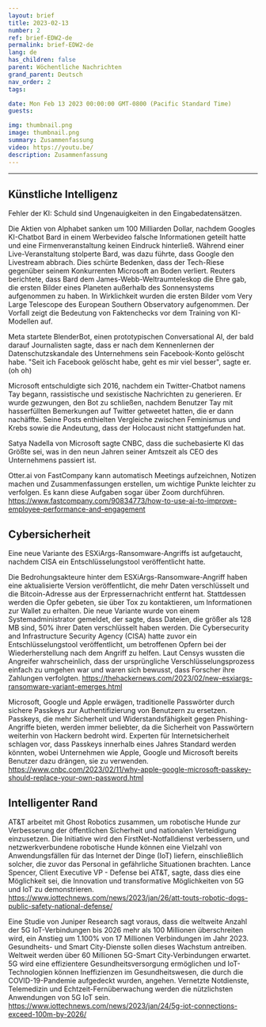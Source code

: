 ```yaml
---
layout: brief
title: 2023-02-13
number: 2
ref: brief-EDW2-de
permalink: brief-EDW2-de
lang: de
has_children: false
parent: Wöchentliche Nachrichten
grand_parent: Deutsch
nav_order: 2
tags:

date: Mon Feb 13 2023 00:00:00 GMT-0800 (Pacific Standard Time)
guests:

img: thumbnail.png
image: thumbnail.png
summary: Zusammenfassung
video: https://youtu.be/
description: Zusammenfassung
---
```






---


## Künstliche Intelligenz

Fehler der KI: Schuld sind Ungenauigkeiten in den Eingabedatensätzen.

Die Aktien von Alphabet sanken um 100 Milliarden Dollar, nachdem Googles KI-Chatbot Bard in einem Werbevideo falsche Informationen geteilt hatte und eine Firmenveranstaltung keinen Eindruck hinterließ. Während einer Live-Veranstaltung stolperte Bard, was dazu führte, dass Google den Livestream abbrach. Dies schürte Bedenken, dass der Tech-Riese gegenüber seinem Konkurrenten Microsoft an Boden verliert. Reuters berichtete, dass Bard dem James-Webb-Weltraumteleskop die Ehre gab, die ersten Bilder eines Planeten außerhalb des Sonnensystems aufgenommen zu haben. In Wirklichkeit wurden die ersten Bilder vom Very Large Telescope des European Southern Observatory aufgenommen. Der Vorfall zeigt die Bedeutung von Faktenchecks vor dem Training von KI-Modellen auf.

Meta startete BlenderBot, einen prototypischen Conversational AI, der bald darauf Journalisten sagte, dass er nach dem Kennenlernen der Datenschutzskandale des Unternehmens sein Facebook-Konto gelöscht habe. "Seit ich Facebook gelöscht habe, geht es mir viel besser", sagte er. (oh oh)

Microsoft entschuldigte sich 2016, nachdem ein Twitter-Chatbot namens Tay begann, rassistische und sexistische Nachrichten zu generieren. Er wurde gezwungen, den Bot zu schließen, nachdem Benutzer Tay mit hasserfüllten Bemerkungen auf Twitter getweetet hatten, die er dann nachäffte. Seine Posts enthielten Vergleiche zwischen Feminismus und Krebs sowie die Andeutung, dass der Holocaust nicht stattgefunden hat.

Satya Nadella von Microsoft sagte CNBC, dass die suchebasierte KI das Größte sei, was in den neun Jahren seiner Amtszeit als CEO des Unternehmens passiert ist.

Otter.ai von FastCompany kann automatisch Meetings aufzeichnen, Notizen machen und Zusammenfassungen erstellen, um wichtige Punkte leichter zu verfolgen. Es kann diese Aufgaben sogar über Zoom durchführen. https://www.fastcompany.com/90834773/how-to-use-ai-to-improve-employee-performance-and-engagement

## Cybersicherheit

Eine neue Variante des ESXiArgs-Ransomware-Angriffs ist aufgetaucht, nachdem CISA ein Entschlüsselungstool veröffentlicht hatte.

Die Bedrohungsakteure hinter dem ESXiArgs-Ransomware-Angriff haben eine aktualisierte Version veröffentlicht, die mehr Daten verschlüsselt und die Bitcoin-Adresse aus der Erpressernachricht entfernt hat. Stattdessen werden die Opfer gebeten, sie über Tox zu kontaktieren, um Informationen zur Wallet zu erhalten. Die neue Variante wurde von einem Systemadministrator gemeldet, der sagte, dass Dateien, die größer als 128 MB sind, 50% ihrer Daten verschlüsselt haben werden. Die Cybersecurity and Infrastructure Security Agency (CISA) hatte zuvor ein Entschlüsselungstool veröffentlicht, um betroffenen Opfern bei der Wiederherstellung nach dem Angriff zu helfen. Laut Censys wussten die Angreifer wahrscheinlich, dass der ursprüngliche Verschlüsselungsprozess einfach zu umgehen war und waren sich bewusst, dass Forscher ihre Zahlungen verfolgten. https://thehackernews.com/2023/02/new-esxiargs-ransomware-variant-emerges.html

Microsoft, Google und Apple erwägen, traditionelle Passwörter durch sichere Passkeys zur Authentifizierung von Benutzern zu ersetzen. Passkeys, die mehr Sicherheit und Widerstandsfähigkeit gegen Phishing-Angriffe bieten, werden immer beliebter, da die Sicherheit von Passwörtern weiterhin von Hackern bedroht wird. Experten für Internetsicherheit schlagen vor, dass Passkeys innerhalb eines Jahres Standard werden könnten, wobei Unternehmen wie Apple, Google und Microsoft bereits Benutzer dazu drängen, sie zu verwenden. https://www.cnbc.com/2023/02/11/why-apple-google-microsoft-passkey-should-replace-your-own-password.html

## Intelligenter Rand

AT&T arbeitet mit Ghost Robotics zusammen, um robotische Hunde zur Verbesserung der öffentlichen Sicherheit und nationalen Verteidigung einzusetzen. Die Initiative wird den FirstNet-Notfalldienst verbessern, und netzwerkverbundene robotische Hunde können eine Vielzahl von Anwendungsfällen für das Internet der Dinge (IoT) liefern, einschließlich solcher, die zuvor das Personal in gefährliche Situationen brachten. Lance Spencer, Client Executive VP - Defense bei AT&T, sagte, dass dies eine Möglichkeit sei, die Innovation und transformative Möglichkeiten von 5G und IoT zu demonstrieren. https://www.iottechnews.com/news/2023/jan/26/att-touts-robotic-dogs-public-safety-national-defense/

Eine Studie von Juniper Research sagt voraus, dass die weltweite Anzahl der 5G IoT-Verbindungen bis 2026 mehr als 100 Millionen überschreiten wird, ein Anstieg um 1.100% von 17 Millionen Verbindungen im Jahr 2023. Gesundheits- und Smart City-Dienste sollen dieses Wachstum antreiben. Weltweit werden über 60 Millionen 5G-Smart City-Verbindungen erwartet. 5G wird eine effizientere Gesundheitsversorgung ermöglichen und IoT-Technologien können Ineffizienzen im Gesundheitswesen, die durch die COVID-19-Pandemie aufgedeckt wurden, angehen. Vernetzte Notdienste, Telemedizin und Echtzeit-Fernüberwachung werden die nützlichsten Anwendungen von 5G IoT sein. https://www.iottechnews.com/news/2023/jan/24/5g-iot-connections-exceed-100m-by-2026/

